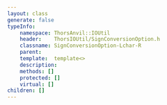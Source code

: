 ```yaml
---
layout: class
generate: false
typeInfo:
    namespace: ThorsAnvil::IOUtil
    header:    ThorsIOUtil/SignConversionOption.h
    classname: SignConversionOption-Lchar-R
    parent:    
    template:  template<>
    description: 
    methods: []
    protected: []
    virtual: []
children: []
---
```

